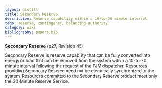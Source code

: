 ```yaml
---
layout: distill
title: Secondary Reserve
description: Reserve capability within a 10-to-30 minute interval.
tags: reserve, contingency, balancing-authority
category: wiki
bibliography: papers.bib
---
```


**Secondary Reserve** <d-cite key="pjm2024m10"></d-cite> (p27, Revision 45)

Secondary Reserve is reserve capability that can be fully converted into energy or load that can be removed from the system within a 10-to-30 minute interval following the request of the PJM dispatcher.
Resources providing Secondary Reserve need not be electrically synchronized to the system.
Resources committed to the Secondary Reserve product meet only the 30-Minute Reserve Service.
